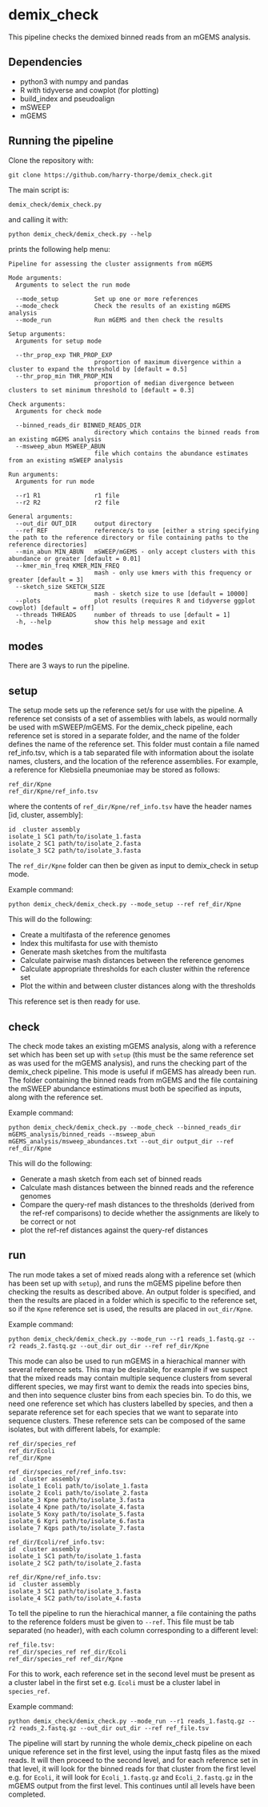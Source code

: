 # demix_check

This pipeline checks the demixed binned reads from an mGEMS analysis. 

## Dependencies

* python3 with numpy and pandas
* R with tidyverse and cowplot (for plotting)
* build_index and pseudoalign
* mSWEEP
* mGEMS

## Running the pipeline

Clone the repository with:

```git clone https://github.com/harry-thorpe/demix_check.git```

The main script is:

```demix_check/demix_check.py```

and calling it with:

```python demix_check/demix_check.py --help```

prints the following help menu:

```
Pipeline for assessing the cluster assignments from mGEMS

Mode arguments:
  Arguments to select the run mode

  --mode_setup          Set up one or more references
  --mode_check          Check the results of an existing mGEMS analysis
  --mode_run            Run mGEMS and then check the results

Setup arguments:
  Arguments for setup mode

  --thr_prop_exp THR_PROP_EXP
                        proportion of maximum divergence within a cluster to expand the threshold by [default = 0.5]
  --thr_prop_min THR_PROP_MIN
                        proportion of median divergence between clusters to set minimum threshold to [default = 0.3]

Check arguments:
  Arguments for check mode

  --binned_reads_dir BINNED_READS_DIR
                        directory which contains the binned reads from an existing mGEMS analysis
  --msweep_abun MSWEEP_ABUN
                        file which contains the abundance estimates from an existing mSWEEP analysis

Run arguments:
  Arguments for run mode

  --r1 R1               r1 file
  --r2 R2               r2 file

General arguments:
  --out_dir OUT_DIR     output directory
  --ref REF             reference/s to use [either a string specifying the path to the reference directory or file containing paths to the reference directories]
  --min_abun MIN_ABUN   mSWEEP/mGEMS - only accept clusters with this abundance or greater [default = 0.01]
  --kmer_min_freq KMER_MIN_FREQ
                        mash - only use kmers with this frequency or greater [default = 3]
  --sketch_size SKETCH_SIZE
                        mash - sketch size to use [default = 10000]
  --plots               plot results (requires R and tidyverse ggplot cowplot) [default = off]
  --threads THREADS     number of threads to use [default = 1]
  -h, --help            show this help message and exit
```

## modes

There are 3 ways to run the pipeline.

## setup

The setup mode sets up the reference set/s for use with the pipeline. A reference set consists of a set of assemblies with labels, as would normally be used with mSWEEP/mGEMS. For the demix_check pipeline, each reference set is stored in a separate folder, and the name of the folder defines the name of the reference set. This folder must contain a file named ref_info.tsv, which is a tab separated file with information about the isolate names, clusters, and the location of the reference assemblies. For example, a reference for Klebsiella pneumoniae may be stored as follows:

```
ref_dir/Kpne
ref_dir/Kpne/ref_info.tsv
```

where the contents of ```ref_dir/Kpne/ref_info.tsv``` have the header names [id, cluster, assembly]:
```
id  cluster assembly
isolate_1 SC1 path/to/isolate_1.fasta
isolate_2 SC1 path/to/isolate_2.fasta
isolate_3 SC2 path/to/isolate_3.fasta
```

The ```ref_dir/Kpne``` folder can then be given as input to demix_check in setup mode.

Example command:

```python demix_check/demix_check.py --mode_setup --ref ref_dir/Kpne```

This will do the following:

* Create a multifasta of the reference genomes
* Index this multifasta for use with themisto
* Generate mash sketches from the multifasta
* Calculate pairwise mash distances between the reference genomes
* Calculate appropriate thresholds for each cluster within the reference set
* Plot the within and between cluster distances along with the thresholds

This reference set is then ready for use.

## check

The check mode takes an existing mGEMS analysis, along with a reference set which has been set up with ```setup``` (this must be the same reference set as was used for the mGEMS analysis), and runs the checking part of the demix_check pipeline. This mode is useful if mGEMS has already been run. The folder containing the binned reads from mGEMS and the file containing the mSWEEP abundance estimations must both be specified as inputs, along with the reference set.

Example command:

```python demix_check/demix_check.py --mode_check --binned_reads_dir mGEMS_analysis/binned_reads --msweep_abun mGEMS_analysis/msweep_abundances.txt --out_dir output_dir --ref ref_dir/Kpne```

This will do the following:

* Generate a mash sketch from each set of binned reads
* Calculate mash distances between the binned reads and the reference genomes
* Compare the query-ref mash distances to the thresholds (derived from the ref-ref comparisons) to decide whether the assignments are likely to be correct or not
* plot the ref-ref distances against the query-ref distances

## run

The run mode takes a set of mixed reads along with a reference set (which has been set up with ```setup```), and runs the mGEMS pipeline before then checking the results as described above. An output folder is specified, and then the results are placed in a folder which is specific to the reference set, so if the ```Kpne``` reference set is used, the results are placed in ```out_dir/Kpne```.

Example command:

```python demix_check/demix_check.py --mode_run --r1 reads_1.fastq.gz --r2 reads_2.fastq.gz --out_dir out_dir --ref ref_dir/Kpne```

This mode can also be used to run mGEMS in a hierachical manner with several reference sets. This may be desirable, for example if we suspect that the mixed reads may contain multiple sequence clusters from several different species, we may first want to demix the reads into species bins, and then into sequence cluster bins from each species bin. To do this, we need one reference set which has clusters labelled by species, and then a separate reference set for each species that we want to separate into sequence clusters. These reference sets can be composed of the same isolates, but with different labels, for example:

```
ref_dir/species_ref
ref_dir/Ecoli
ref_dir/Kpne

ref_dir/species_ref/ref_info.tsv:
id  cluster assembly
isolate_1 Ecoli path/to/isolate_1.fasta
isolate_2 Ecoli path/to/isolate_2.fasta
isolate_3 Kpne path/to/isolate_3.fasta
isolate_4 Kpne path/to/isolate_4.fasta
isolate_5 Koxy path/to/isolate_5.fasta
isolate_6 Kgri path/to/isolate_6.fasta
isolate_7 Kqps path/to/isolate_7.fasta

ref_dir/Ecoli/ref_info.tsv:
id  cluster assembly
isolate_1 SC1 path/to/isolate_1.fasta
isolate_2 SC2 path/to/isolate_2.fasta

ref_dir/Kpne/ref_info.tsv:
id  cluster assembly
isolate_3 SC1 path/to/isolate_3.fasta
isolate_4 SC2 path/to/isolate_4.fasta
```

To tell the pipeline to run the hierachical manner, a file containing the paths to the reference folders must be given to ```--ref```. This file must be tab separated (no header), with each column corresponding to a different level:

```
ref_file.tsv:
ref_dir/species_ref ref_dir/Ecoli
ref_dir/species_ref ref_dir/Kpne
```

For this to work, each reference set in the second level must be present as a cluster label in the first set e.g. ```Ecoli``` must be a cluster label in ```species_ref```.

Example command:

```python demix_check/demix_check.py --mode_run --r1 reads_1.fastq.gz --r2 reads_2.fastq.gz --out_dir out_dir --ref ref_file.tsv```

The pipeline will start by running the whole demix_check pipeline on each unique reference set in the first level, using the input fastq files as the mixed reads. It will then proceed to the second level, and for each reference set in that level, it will look for the binned reads for that cluster from the first level e.g. for ```Ecoli```, it will look for ```Ecoli_1.fastq.gz``` and ```Ecoli_2.fastq.gz``` in the mGEMS output from the first level. This continues until all levels have been completed.
